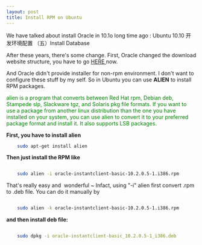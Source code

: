 ```yaml
---
layout: post
title: Install RPM on Ubuntu
---
```


We have talked about install Oracle in 10.1o long time ago : Ubuntu 10.10 开发环境配置 （五）Install Database 

After these years, there's some change. First, Oracle changed the download website structure, you have to go <a title="Oracle Instant Client Downloads" href="http://www.oracle.com/technetwork/database/features/instant-client/index-097480.html" target="_blank">HERE </a>now. 

And Oracle didn't provide installer for non-rpm environment. I don't want to configure these stuff by my self. So in Ubuntu you can use **ALIEN** to install RPM packages.

<span style="color: #008000;"> alien is a program that converts between Red Hat rpm, Debian deb, Stampede slp, Slackware tgz, and Solaris pkg file formats. If you want to use a package from another linux distribution than the one you have installed on your system, you can use alien to convert it to your preferred package format and install it. It also supports LSB packages. </span>

**First, you have to install alien**
```bash	
	sudo apt-get install alien
```

**Then just install the RPM like**
```bash

	sudo alien -i oracle-instantclient-basic-10.2.0.5-1.i386.rpm
```

That's really easy and  wonderful ~
Infact, using "-i" alien first convert .rpm to .deb file. You can do it manually by
```bash

	sudo alien -k oracle-instantclient-basic-10.2.0.5-1.i386.rpm
```

**and then install deb file:**
```bash

	sudo dpkg -i oracle-instantclient-basic_10.2.0.5-1_i386.deb
```
